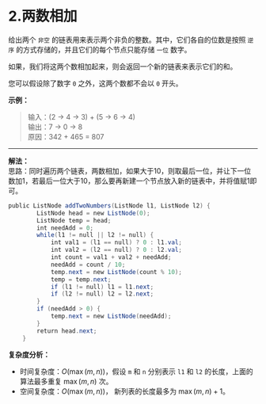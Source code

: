 # 2.两数相加

给出两个 `非空` 的链表用来表示两个非负的整数。其中，它们各自的位数是按照 `逆序` 的方式存储的，并且它们的每个节点只能存储 `一位` 数字。

如果，我们将这两个数相加起来，则会返回一个新的链表来表示它们的和。

您可以假设除了数字 `0` 之外，这两个数都不会以 `0` 开头。

**示例：**  
>输入：(2 -> 4 -> 3) + (5 -> 6 -> 4)  
>输出：7 -> 0 -> 8  
>原因：342 + 465 = 807  

---

**解法：**  
思路：同时遍历两个链表，两数相加，如果大于10，则取最后一位，并让下一位数加1，若最后一位大于10，那么要再新建一个节点放入新的链表中，并将值赋1即可。  

```Java
public ListNode addTwoNumbers(ListNode l1, ListNode l2) {
        ListNode head = new ListNode(0);
        ListNode temp = head;
        int needAdd = 0;
        while(l1 != null || l2 != null) {
            int val1 = (l1 == null) ? 0 : l1.val;
            int val2 = (l2 == null) ? 0 : l2.val;
            int count = val1 + val2 + needAdd;
            needAdd = count / 10;
            temp.next = new ListNode(count % 10);
            temp = temp.next;
            if (l1 != null) l1 = l1.next;
            if (l2 != null) l2 = l2.next;
        }
        if (needAdd > 0) {
            temp.next = new ListNode(needAdd);
        }
        return head.next;
    }
```

**复杂度分析：**  

* 时间复杂度：$O(\max(m,n))$，假设 `m` 和 `n` 分别表示 `l1` 和 `l2` 的长度，上面的算法最多重复 $\max(m,n)$ 次。  
* 空间复杂度：$O(\max(m,n))$， 新列表的长度最多为 $\max(m,n)+1$。
